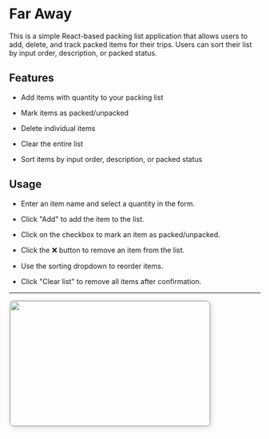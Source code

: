 # Far Away

This is a simple React-based packing list application that allows users to add, delete, and track packed items for their trips. Users can sort their list by input order, description, or packed status.

## Features

- Add items with quantity to your packing list

- Mark items as packed/unpacked

- Delete individual items

- Clear the entire list

- Sort items by input order, description, or packed status

## Usage

- Enter an item name and select a quantity in the form.

- Click "Add" to add the item to the list.

- Click on the checkbox to mark an item as packed/unpacked.

- Click the ❌ button to remove an item from the list.

- Use the sorting dropdown to reorder items.

- Click "Clear list" to remove all items after confirmation.

--- 
<img src="https://github.com/user-attachments/assets/23e14be3-408a-4ab0-9914-be2d712519a1" width="400" height="250" style="border: 2px solid #ccc; border-radius: 10px; box-shadow: 3px 3px 10px rgba(0,0,0,0.1);" /> 
